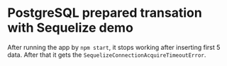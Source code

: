 # PostgreSQL prepared transation with Sequelize demo
After running the app by `npm start`, it stops working after inserting first 5 data.
After that it gets the `SequelizeConnectionAcquireTimeoutError`.
